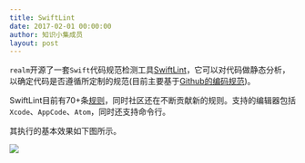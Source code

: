 ```yaml
---
title: SwiftLint
date: 2017-02-01 00:00:00
author: 知识小集成员
layout: post
---
```


`realm`开源了一套`Swift`代码规范检测工具[SwiftLint](https://github.com/realm/SwiftLint)，它可以对代码做静态分析，以确定代码是否遵循所定制的规范(目前主要基于[Github的编码规范](https://github.com/github/swift-style-guide))。

SwiftLint目前有70+条[规则](https://github.com/realm/SwiftLint/blob/master/Source/SwiftLintFramework/Rules)，同时社区还在不断贡献新的规则。支持的编辑器包括`Xcode`、`AppCode`、`Atom`，同时还支持命令行。

其执行的基本效果如下图所示。

![](https://github.com/southpeak/iOS-tech-set/blob/master/images/2017/02/04-1-1.png?raw=true)

